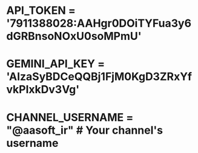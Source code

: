 # API_TOKEN = '7911388028:AAHgr0DOiTYFua3y6dGRBnsoNOxU0soMPmU'

# GEMINI_API_KEY = 'AIzaSyBDCeQQBj1FjM0KgD3ZRxYfvkPIxkDv3Vg'

# CHANNEL_USERNAME = "@aasoft_ir" # Your channel's username
